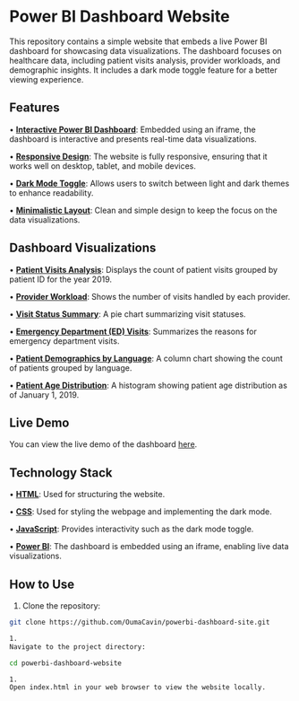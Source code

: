 # Power BI Dashboard Website

This repository contains a simple website that embeds a live Power BI dashboard for showcasing data visualizations. The dashboard focuses on healthcare data, including patient visits analysis, provider workloads, and demographic insights. It includes a dark mode toggle feature for a better viewing experience.

## Features

•  [**Interactive Power BI Dashboard**](https://www.bing.com/search?form=SKPBOT&q=Interactive%20Power%20BI%20Dashboard): Embedded using an iframe, the dashboard is interactive and presents real-time data visualizations.

•  [**Responsive Design**](https://www.bing.com/search?form=SKPBOT&q=Responsive%20Design): The website is fully responsive, ensuring that it works well on desktop, tablet, and mobile devices.

•  [**Dark Mode Toggle**](https://www.bing.com/search?form=SKPBOT&q=Dark%20Mode%20Toggle): Allows users to switch between light and dark themes to enhance readability.

•  [**Minimalistic Layout**](https://www.bing.com/search?form=SKPBOT&q=Minimalistic%20Layout): Clean and simple design to keep the focus on the data visualizations.


## Dashboard Visualizations

•  [**Patient Visits Analysis**](https://www.bing.com/search?form=SKPBOT&q=Patient%20Visits%20Analysis): Displays the count of patient visits grouped by patient ID for the year 2019.

•  [**Provider Workload**](https://www.bing.com/search?form=SKPBOT&q=Provider%20Workload): Shows the number of visits handled by each provider.

•  [**Visit Status Summary**](https://www.bing.com/search?form=SKPBOT&q=Visit%20Status%20Summary): A pie chart summarizing visit statuses.

•  [**Emergency Department (ED) Visits**](https://www.bing.com/search?form=SKPBOT&q=Emergency%20Department%20%28ED%29%20Visits): Summarizes the reasons for emergency department visits.

•  [**Patient Demographics by Language**](https://www.bing.com/search?form=SKPBOT&q=Patient%20Demographics%20by%20Language): A column chart showing the count of patients grouped by language.

•  [**Patient Age Distribution**](https://www.bing.com/search?form=SKPBOT&q=Patient%20Age%20Distribution): A histogram showing patient age distribution as of January 1, 2019.


## Live Demo

You can view the live demo of the dashboard [here](#).

## Technology Stack

•  [**HTML**](https://www.bing.com/search?form=SKPBOT&q=HTML): Used for structuring the website.

•  [**CSS**](https://www.bing.com/search?form=SKPBOT&q=CSS): Used for styling the webpage and implementing the dark mode.

•  [**JavaScript**](https://www.bing.com/search?form=SKPBOT&q=JavaScript): Provides interactivity such as the dark mode toggle.

•  [**Power BI**](https://www.bing.com/search?form=SKPBOT&q=Power%20BI): The dashboard is embedded using an iframe, enabling live data visualizations.


## How to Use

1. Clone the repository:

```bash
git clone https://github.com/OumaCavin/powerbi-dashboard-site.git

1. 
Navigate to the project directory:

cd powerbi-dashboard-website

1. 
Open index.html in your web browser to view the website locally.


